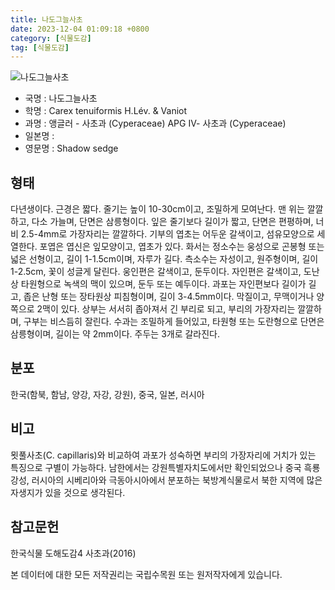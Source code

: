 ```yaml
---
title: 나도그늘사초
date: 2023-12-04 01:09:18 +0800
category: [식물도감]
tag: [식물도감]
---
```




![나도그늘사초](/fileUpload/plants/basic/Cyperaceae/Carex/5087/1_th2.JPG)
- 국명 : 나도그늘사초
- 학명 : Carex tenuiformis H.Lév. & Vaniot
- 과명 : 앵글러 - 사초과 (Cyperaceae) APG Ⅳ- 사초과 (Cyperaceae)
- 일본명 : 
- 영문명 : Shadow sedge


## 형태
다년생이다. 근경은 짧다. 줄기는 높이 10-30cm이고, 조밀하게 모여난다. 맨 위는 깔깔하고, 다소 가늘며, 단면은 삼릉형이다. 잎은 줄기보다 길이가 짧고, 단면은 편평하며, 너비 2.5-4mm로 가장자리는 깔깔하다. 기부의 엽초는 어두운 갈색이고, 섬유모양으로 세열한다. 포엽은 엽신은 잎모양이고, 엽초가 있다. 화서는 정소수는 웅성으로 곤봉형 또는 넓은 선형이고, 길이 1-1.5cm이며, 자루가 길다. 측소수는 자성이고, 원주형이며, 길이 1-2.5cm, 꽃이 성글게 달린다. 웅인편은 갈색이고, 둔두이다. 자인편은 갈색이고, 도난상 타원형으로 녹색의 맥이 있으며, 둔두 또는 예두이다. 과포는 자인편보다 길이가 길고, 좁은 난형 또는 장타원상 피침형이며, 길이 3-4.5mm이다. 막질이고, 무맥이거나 양쪽으로 2맥이 있다. 상부는 서서히 좁아져서 긴 부리로 되고, 부리의 가장자리는 깔깔하며, 구부는 비스듬히 잘린다. 수과는 조밀하게 들어있고, 타원형 또는 도란형으로 단면은 삼릉형이며, 길이는 약 2mm이다. 주두는 3개로 갈라진다.
## 분포
한국(함북, 함남, 양강, 자강, 강원), 중국, 일본, 러시아
## 비고
묏풀사초(C. capillaris)와 비교하여 과포가 성숙하면 부리의 가장자리에 거치가 있는 특징으로 구별이 가능하다. 남한에서는 강원특별자치도에서만 확인되었으나 중국 흑룡강성, 러시아의 시베리아와 극동아시아에서 분포하는 북방계식물로서 북한 지역에 많은 자생지가 있을 것으로 생각된다.
## 참고문헌
한국식물 도해도감4 사초과(2016)






본 데이터에 대한 모든 저작권리는 국립수목원 또는 원저작자에게 있습니다.
